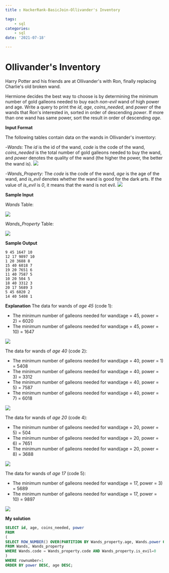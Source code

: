 ```yaml
---
title : HackerRank-BasicJoin-Ollivander's Inventory

tags:
    - sql
categories:
    - sql 
date: '2021-07-18'

---
```


# Ollivander's Inventory



Harry Potter and his friends are at Ollivander's with Ron, finally replacing Charlie's old broken wand.

Hermione decides the best way to choose is by determining the minimum number of gold galleons needed to buy each  _non-evil_  wand of high power and age. Write a query to print the  _id_,  _age_,  _coins_needed_, and  _power_  of the wands that Ron's interested in, sorted in order of descending  _power_. If more than one wand has same power, sort the result in order of descending  _age_.

**Input Format**

The following tables contain data on the wands in Ollivander's inventory:

-_Wands:_  The  _id_  is the id of the wand,  _code_  is the code of the wand,  _coins_needed_  is the total number of gold galleons needed to buy the wand, and  _power_  denotes the quality of the wand (the higher the power, the better the wand is).
![](https://s3.amazonaws.com/hr-challenge-images/19502/1458538092-b2a8163a74-ScreenShot2016-03-08at12.13.39AM.png)
    
-_Wands_Property:_  The  _code_  is the code of the wand,  _age_  is the age of the wand, and  _is_evil_  denotes whether the wand is good for the dark arts. If the value of  _is_evil_  is  _0_, it means that the wand is not evil.
![](https://s3.amazonaws.com/hr-challenge-images/19502/1458538221-18c4092b7d-ScreenShot2016-03-08at12.13.53AM.png)


**Sample Input**

_Wands_  Table:

![](https://s3.amazonaws.com/hr-challenge-images/19502/1458538559-51bf29644e-ScreenShot2016-03-21at10.34.41AM.png)  

_Wands_Property_  Table:

![](https://s3.amazonaws.com/hr-challenge-images/19502/1458538583-fd514566f9-ScreenShot2016-03-21at10.34.28AM.png)

**Sample Output**

```
9 45 1647 10
12 17 9897 10
1 20 3688 8
15 40 6018 7
19 20 7651 6
11 40 7587 5
10 20 504 5
18 40 3312 3
20 17 5689 3
5 45 6020 2
14 40 5408 1
```

**Explanation**
The data for wands of  _age 45_  (code 1):  
-   The minimum number of galleons needed for wand(age = 45, power = 2) = 6020
-   The minimum number of galleons needed for
wand(age = 45, power = 10) = 1647

![](https://s3.amazonaws.com/hr-challenge-images/19502/1458539700-2f319702ab-ScreenShot2016-03-21at11.23.06AM.png)


The data for wands of  _age 40_  (code 2):  
-   The minimum number of galleons needed for
wand(age = 40, power = 1) = 5408
-   The minimum number of galleons needed for
wand(age = 40, power = 3) = 3312
-   The minimum number of galleons needed for
wand(age = 40, power = 5) = 7587
-   The minimum number of galleons needed for
wand(age = 40, power = 7) = 6018

![](https://s3.amazonaws.com/hr-challenge-images/19502/1458539909-ab79f7ff95-ScreenShot2016-03-21at11.23.14AM.png)



The data for wands of  _age 20_  (code 4):  
-   The minimum number of galleons needed for
wand(age = 20, power = 5) = 504
-   The minimum number of galleons needed for
wand(age = 20, power = 6) = 7651
-   The minimum number of galleons needed for
wand(age = 20, power = 8) = 3688

![](https://s3.amazonaws.com/hr-challenge-images/19502/1458540035-d950b9c900-ScreenShot2016-03-21at11.23.25AM.png)



The data for wands of  _age 17_  (code 5): 
-   The minimum number of galleons needed for
wand(age = 17, power = 3) = 5689
-   The minimum number of galleons needed for
wand(age = 17, power = 10) = 9897

![](https://s3.amazonaws.com/hr-challenge-images/19502/1458540132-79fd7b916b-ScreenShot2016-03-21at11.23.34AM.png)



**My solution**

```sql
SELECT id, age, coins_needed, power
FROM
(
SELECT ROW_NUMBER() OVER(PARTITION BY Wands_property.age, Wands.power ORDER BY Wands.coins_needed) AS rownumber, Wands.id, Wands_property.age, Wands.coins_needed, Wands.power
FROM Wands, Wands_property
WHERE Wands.code = Wands_property.code AND Wands_property.is_evil=0
)
WHERE rownumber=1
ORDER BY power DESC, age DESC;
```


